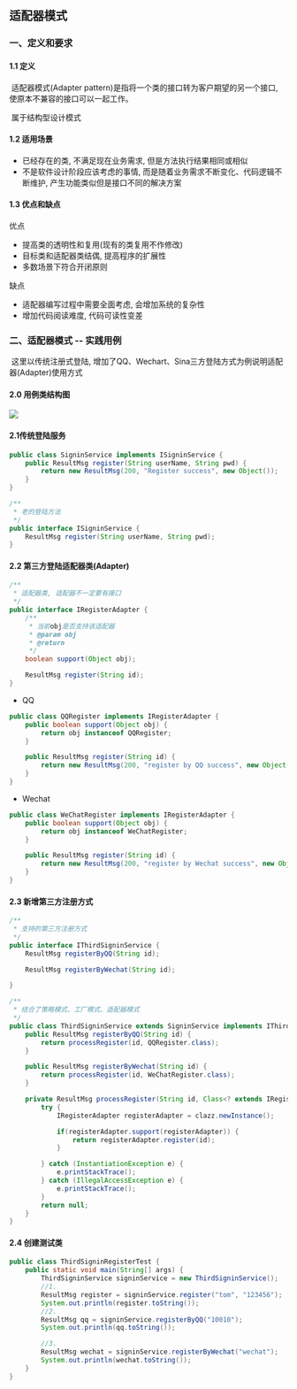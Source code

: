 ## 适配器模式

### 一、定义和要求

#### 1.1 定义

​	适配器模式(Adapter pattern)是指将一个类的接口转为客户期望的另一个接口, 使原本不兼容的接口可以一起工作。

​	属于结构型设计模式

#### 1.2 适用场景

- 已经存在的类, 不满足现在业务需求, 但是方法执行结果相同或相似
- 不是软件设计阶段应该考虑的事情, 而是随着业务需求不断变化、代码逻辑不断维护, 产生功能类似但是接口不同的解决方案

#### 1.3 优点和缺点

优点

- 提高类的透明性和复用(现有的类复用不作修改)
- 目标类和适配器类结偶, 提高程序的扩展性
- 多数场景下符合开闭原则

缺点

- 适配器编写过程中需要全面考虑, 会增加系统的复杂性
- 增加代码阅读难度, 代码可读性变差

### 二、适配器模式 -- 实践用例

​	这里以传统注册式登陆, 增加了QQ、Wechart、Sina三方登陆方式为例说明适配器(Adapter)使用方式

#### 2.0 用例类结构图

![](../design-pattern-adapter/ISigninService.png)

#### 2.1传统登陆服务

```java
public class SigninService implements ISigninService {
    public ResultMsg register(String userName, String pwd) {
        return new ResultMsg(200, "Register success", new Object());
    }
}

/**
 * 老的登陆方法
 */
public interface ISigninService {
    ResultMsg register(String userName, String pwd);
}
```

#### 2.2 第三方登陆适配器类(Adapter)

```java
/**
 * 适配器类, 适配器不一定要有接口
 */
public interface IRegisterAdapter {
    /**
     * 当前obj是否支持该适配器
     * @param obj
     * @return
     */
    boolean support(Object obj);

    ResultMsg register(String id);
}
```

- QQ

```java
public class QQRegister implements IRegisterAdapter {
    public boolean support(Object obj) {
        return obj instanceof QQRegister;
    }

    public ResultMsg register(String id) {
        return new ResultMsg(200, "register by QQ success", new Object());
    }
}
```

- Wechat

```java
public class WeChatRegister implements IRegisterAdapter {
    public boolean support(Object obj) {
        return obj instanceof WeChatRegister;
    }

    public ResultMsg register(String id) {
        return new ResultMsg(200, "register by Wechat success", new Object());
    }
}
```

#### 2.3 新增第三方注册方式

```java
/**
 * 支持的第三方注册方式
 */
public interface IThirdSigninService {
    ResultMsg registerByQQ(String id);

    ResultMsg registerByWechat(String id);

}

/**
 * 结合了策略模式、工厂模式、适配器模式
 */
public class ThirdSigninService extends SigninService implements IThirdSigninService {
    public ResultMsg registerByQQ(String id) {
        return processRegister(id, QQRegister.class);
    }

    public ResultMsg registerByWechat(String id) {
        return processRegister(id, WeChatRegister.class);
    }

    private ResultMsg processRegister(String id, Class<? extends IRegisterAdapter> clazz) {
        try {
            IRegisterAdapter registerAdapter = clazz.newInstance();

            if(registerAdapter.support(registerAdapter)) {
                return registerAdapter.register(id);
            }

        } catch (InstantiationException e) {
            e.printStackTrace();
        } catch (IllegalAccessException e) {
            e.printStackTrace();
        }
        return null;
    }
}
```

#### 2.4 创建测试类

```java
public class ThirdSigninRegisterTest {
    public static void main(String[] args) {
        ThirdSigninService signinService = new ThirdSigninService();
        //1.
        ResultMsg register = signinService.register("tom", "123456");
        System.out.println(register.toString());
        //2.
        ResultMsg qq = signinService.registerByQQ("10010");
        System.out.println(qq.toString());

        //3.
        ResultMsg wechat = signinService.registerByWechat("wechat");
        System.out.println(wechat.toString());
    }
}
```
